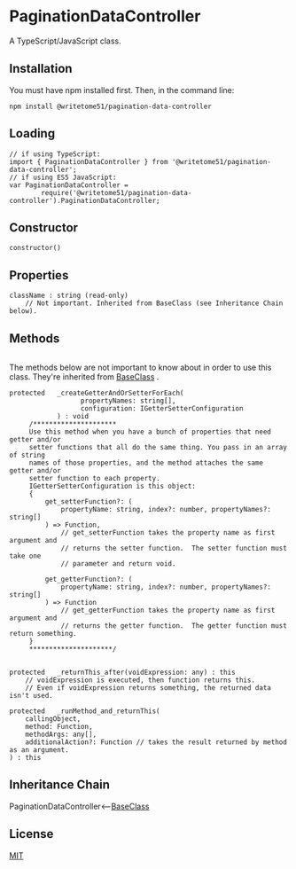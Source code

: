 # PaginationDataController

A TypeScript/JavaScript class.  


## Installation

You must have npm installed first. Then, in the command line:

    npm install @writetome51/pagination-data-controller

## Loading

    // if using TypeScript:
    import { PaginationDataController } from '@writetome51/pagination-data-controller';
    // if using ES5 JavaScript:
    var PaginationDataController = 
            require('@writetome51/pagination-data-controller').PaginationDataController;
    

## Constructor
```
constructor()
```

## Properties
```
className : string (read-only)
    // Not important. Inherited from BaseClass (see Inheritance Chain below).
```

## Methods
```

```
The methods below are not important to know about in order to use this  
class.  They're inherited from [BaseClass](https://github.com/writetome51/typescript-base-class#baseclass) .
```
protected   _createGetterAndOrSetterForEach(
                  propertyNames: string[],
                  configuration: IGetterSetterConfiguration
            ) : void
     /*********************
     Use this method when you have a bunch of properties that need getter and/or 
     setter functions that all do the same thing. You pass in an array of string 
     names of those properties, and the method attaches the same getter and/or 
     setter function to each property.
     IGetterSetterConfiguration is this object:
     {
         get_setterFunction?: (
             propertyName: string, index?: number, propertyNames?: string[]
         ) => Function,
             // get_setterFunction takes the property name as first argument and 
             // returns the setter function.  The setter function must take one 
             // parameter and return void.
     
         get_getterFunction?: (
             propertyName: string, index?: number, propertyNames?: string[]
         ) => Function
             // get_getterFunction takes the property name as first argument and 
             // returns the getter function.  The getter function must return something.
     }
     *********************/ 
   
   
protected   _returnThis_after(voidExpression: any) : this
    // voidExpression is executed, then function returns this.
    // Even if voidExpression returns something, the returned data isn't used.

protected   _runMethod_and_returnThis(
    callingObject, 
    method: Function, 
    methodArgs: any[], 
    additionalAction?: Function // takes the result returned by method as an argument.
) : this
```


## Inheritance Chain

PaginationDataController<--[BaseClass](https://github.com/writetome51/typescript-base-class#baseclass)


## License
[MIT](https://choosealicense.com/licenses/mit/)